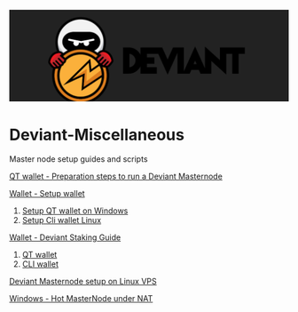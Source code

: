 ![logo](images/DEV-logo.png)
# Deviant-Miscellaneous
Master node setup guides and scripts

[QT wallet - Preparation steps to run a Deviant Masternode](/common/Preparation-steps-for-MN.md)<br />

[Wallet - Setup wallet](/common/Setup_wallet.md)<br />
1. [Setup QT wallet on Windows](/common/Setup_wallet.md#setup-qt-wallet-on-windows)<br />
2. [Setup Cli wallet Linux](/common/Setup_wallet.md#setup-cli-wallet-linux)<br />

[Wallet - Deviant Staking Guide](/common/Deviant_staking.md)<br />
1. [QT wallet](/common/Deviant_staking.md#qt-wallet)<br />
2. [CLI wallet](/common/Deviant_staking.md#cli-wallet-on-linux)<br />

[Deviant Masternode setup on Linux VPS](/linux/Masternode_setup.md)<br />

[Windows - Hot MasterNode under NAT](/windows/Hot-MasterNode-under-NAT.md)<br />

